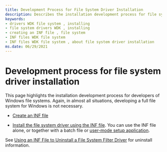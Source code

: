 ```yaml
---
title: Development Process for File System Driver Installation
description: Describes the installation development process for file system driver developers
keywords:
- drivers WDK file system , installing
- file system drivers WDK , installing
- creating an INF file , file system
- INF files WDK file system
- INF files WDK file system , about file system driver installation
ms.date: 06/29/2021
---
```


# Development process for file system driver installation

This page highlights the installation development process for developers of Windows file systems. Again, in almost all situations, developing a full file system for Windows is not necessary.

* [Create an INF file](creating-an-inf-file-for-a-file-system-driver.md)

* [Install the file system driver using the INF file](using-an-inf-file-to-install-a-file-system-filter-driver.md). You can use the INF file alone, or together with a batch file or [user-mode setup application](../install/writing-a-device-installation-application.md).

See [Using an INF File to Uninstall a File System Filter Driver](using-an-inf-file-to-uninstall-a-file-system-filter-driver.md) for uninstall information.
